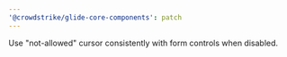 ```yaml
---
'@crowdstrike/glide-core-components': patch
---
```


Use "not-allowed" cursor consistently with form controls when disabled.
